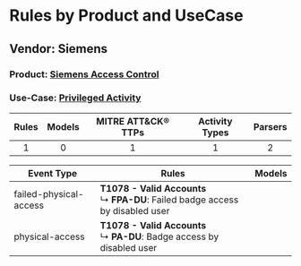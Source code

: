 Rules by Product and UseCase
============================
Vendor: Siemens
---------------
### Product: [Siemens Access Control](../ds_siemens_siemens_access_control.md)
### Use-Case: [Privileged Activity](../../../../UseCases/uc_privileged_activity.md)

| Rules | Models | MITRE ATT&CK® TTPs | Activity Types | Parsers |
|:-----:|:------:|:------------------:|:--------------:|:-------:|
|   1   |   0    |         1          |       1        |    2    |

| Event Type    | Rules    | Models |
| ---- | ---- | ------ |
| failed-physical-access | <b>T1078 - Valid Accounts</b><br> ↳ <b>FPA-DU</b>: Failed badge access by disabled user |        |
| physical-access        | <b>T1078 - Valid Accounts</b><br> ↳ <b>PA-DU</b>: Badge access by disabled user         |        |